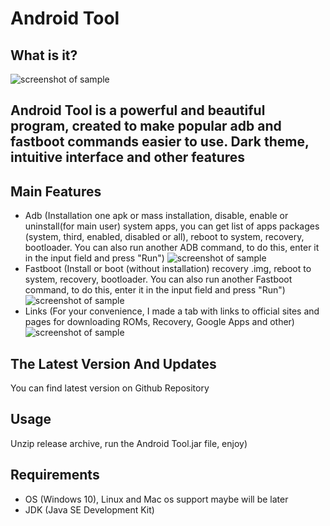 
# Android Tool

  What is it?
  -----------
  ![screenshot of sample](https://i.imgur.com/645essJ.png)
  ## Android Tool is a powerful and beautiful program, created to make popular adb and fastboot commands easier to use. Dark theme, intuitive interface and other features

  Main Features
  ------------------

  * Adb (Installation one apk or mass installation, disable, enable or uninstall(for main user) system apps, you can get list of apps packages (system, third, enabled, disabled or all), reboot to system, recovery, bootloader. You can also run another ADB command, to do this, enter it in the input field and press "Run")
  ![screenshot of sample](https://i.imgur.com/OVKrfZU.png)
  * Fastboot (Install or boot (without installation) recovery .img, reboot to system, recovery, bootloader. You can also run another Fastboot command, to do this, enter it in the input field and press "Run")
  ![screenshot of sample](https://i.imgur.com/yNMAN1P.png)
  * Links (For your convenience, I made a tab with links to official sites and pages for downloading ROMs, Recovery, Google Apps and other)
  ![screenshot of sample](https://i.imgur.com/XU34BwI.png)

  The Latest Version And Updates
  ------------------

  You can find latest version on Github Repository

  Usage
  ------------

  Unzip release archive, run the Android Tool.jar file, enjoy)

  Requirements
  ------------

  * OS (Windows 10), Linux and Mac os support maybe will be later
  * JDK (Java SE Development Kit)
  